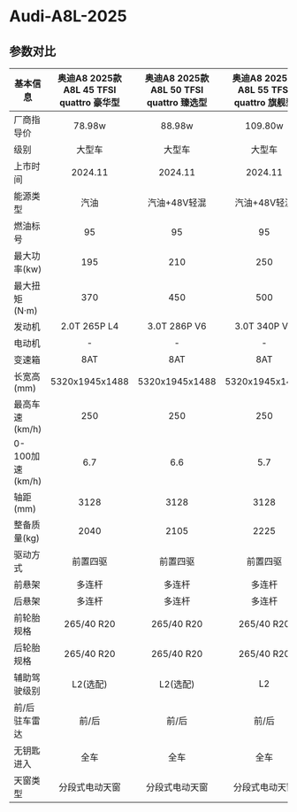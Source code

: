 # Audi-A8L-2025

## 参数对比

| 基本信息 | 奥迪A8 2025款 A8L 45 TFSI quattro 豪华型 | 奥迪A8 2025款 A8L 50 TFSI quattro 臻选型 | 奥迪A8 2025款 A8L 55 TFSI quattro 旗舰型 |
| -- | :--: | :--: | :--: |
| 厂商指导价      | 78.98w | 88.98w | 109.80w |
| 级别      |   大型车    |   大型车 |   大型车 |
| 上市时间 |   2024.11    |    2024.11 |    2024.11 |
| 能源类型 |   汽油    |    汽油+48V轻混 |    汽油+48V轻混 |
| 燃油标号 |   95    |    95 |    95 |
| 最大功率(kw) |   195    |    210 |    250 |
| 最大扭矩(N·m) |   370    |    450 |    500 |
| 发动机 |   2.0T 265P L4    |    3.0T 286P V6 |    3.0T 340P V6 |
| 电动机 |   -    |    - |    - |
| 变速箱 |   8AT    |    8AT |    8AT |
| 长宽高(mm) |   5320x1945x1488    |    5320x1945x1488 |    5320x1945x1488 |
| 最高车速(km/h) |   250    |    250 |    250 |
| 0-100加速(km/h) |   6.7    |    6.6 |    5.7 |
| 轴距(mm) |   3128    |    3128 |    3128 |
| 整备质量(kg) |   2040    |    2105 |    2225 |
| 驱动方式 |   前置四驱    |    前置四驱 |    前置四驱 |
| 前悬架 |   多连杆    |    多连杆 |    多连杆 |
| 后悬架 |   多连杆    |    多连杆 |    多连杆 |
| 前轮胎规格 |   265/40 R20    |    265/40 R20 |    265/40 R20 |
| 后轮胎规格 |   265/40 R20    |    265/40 R20 |    265/40 R20 |
| 辅助驾驶级别 |   L2(选配)    |    L2(选配) |    L2 |
| 前/后驻车雷达 |   前/后    |    前/后  |    前/后  |
| 无钥匙进入 |   全车    |    全车 |    全车 |
| 天窗类型 |   分段式电动天窗    |    分段式电动天窗 |    分段式电动天窗 |
